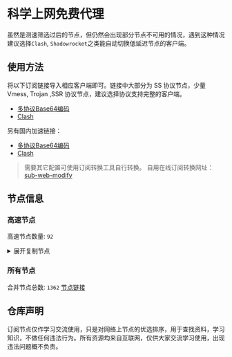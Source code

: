# 科学上网免费代理

虽然是测速筛选过后的节点，但仍然会出现部分节点不可用的情况，遇到这种情况建议选择`Clash`, `Shadowrocket`之类能自动切换低延迟节点的客户端。

## 使用方法
将以下订阅链接导入相应客户端即可。链接中大部分为 SS 协议节点，少量 Vmess, Trojan ,SSR 协议节点，建议选择协议支持完整的客户端。

- [多协议Base64编码](https://raw.githubusercontent.com/csh77889900/TFP/master/Eternity)
- [Clash](https://raw.githubusercontent.com/csh77889900/TFP/master/Eternity.yaml)

另有国内加速链接：

- [多协议Base64编码](https://fastly.jsdelivr.net/gh/csh77889900/TFP@master/Eternity)
- [Clash](https://fastly.jsdelivr.net/gh/csh77889900/TFP@master/Eternity.yaml)


>需要其它配置可使用订阅转换工具自行转换。
>自用在线订阅转换网址：[sub-web-modify](https://sub.v1.mk/)

## 节点信息
### 高速节点
高速节点数量: `92`
<details>
  <summary>展开复制节点</summary>

    vmess://eyJ2IjoiMiIsInBzIjoi8J+Hr/Cfh7Ug5pel5pysXzA4MTkwMjEiLCJhZGQiOiJqcGNkbi5iaDgxODkuZXUub3JnIiwicG9ydCI6IjIwODIiLCJ0eXBlIjoibm9uZSIsImlkIjoiYmQyMDBiOGMtYmI1MS00ZmFmLTg3NzItNDBhMTFlMGYzNThkIiwiYWlkIjoiMCIsIm5ldCI6IndzIiwicGF0aCI6Ii9ob3N0b2RvIiwiaG9zdCI6Imhvc3RvZG8uZ2FsZW5ldC5vbmxpbmUiLCJ0bHMiOiIifQ==
    vmess://eyJ2IjoiMiIsInBzIjoi8J+HuPCfh6wg5paw5Yqg5Z2hXzA4MTkyNTAiLCJhZGQiOiIyMDYuMTg5LjkyLjQiLCJwb3J0IjoiODAiLCJ0eXBlIjoibm9uZSIsImlkIjoiYTdlZTg1ZjQtMjUyOC00MTJlLTk5NGYtY2U2NWY1NDc1NGU0IiwiYWlkIjoiMCIsIm5ldCI6IndzIiwicGF0aCI6ImE3ZWU4NWY0IiwiaG9zdCI6ImRkMi4xODA4LmNmIiwidGxzIjoiIn0=
    vmess://eyJ2IjoiMiIsInBzIjoi8J+HrfCfh7Ag6aaZ5rivXzA4MTkxMzkiLCJhZGQiOiIxMDMuMTYwLjIwNC4xNTQiLCJwb3J0IjoiODA4MCIsInR5cGUiOiJub25lIiwiaWQiOiI3NGE4OTBhYi01YzRiLTRmMzUtYWVhNC01ZmMyNDU5YmViZDIiLCJhaWQiOiIwIiwibmV0Ijoid3MiLCJwYXRoIjoiL2JsdWUwMyIsImhvc3QiOiJlY2MudnRjc3MudG9wIiwidGxzIjoiIn0=
    vmess://eyJ2IjoiMiIsInBzIjoi8J+HrfCfh7Ag6aaZ5rivXzA4MTkxMTkiLCJhZGQiOiIxMDMuMTYwLjIwNC4xODkiLCJwb3J0IjoiODA4MCIsInR5cGUiOiJub25lIiwiaWQiOiI3NGE4OTBhYi01YzRiLTRmMzUtYWVhNC01ZmMyNDU5YmViZDIiLCJhaWQiOiIwIiwibmV0Ijoid3MiLCJwYXRoIjoiL2JsdWUwMyIsImhvc3QiOiJlY2MudnRjc3MudG9wIiwidGxzIjoiIn0=
    vmess://eyJ2IjoiMiIsInBzIjoi8J+HrfCfh7Ag6aaZ5rivXzA4MTkyMDAiLCJhZGQiOiIxMDMuMTYwLjIwNC43OCIsInBvcnQiOiI4MCIsInR5cGUiOiJub25lIiwiaWQiOiJkZDQxYjVjYi1iNzJlLTRhOGMtYzc1YS0zZWNjOTI4ZDZlYjMiLCJhaWQiOiIwIiwibmV0Ijoid3MiLCJwYXRoIjoiL2JsdWUwNiIsImhvc3QiOiJlY2MudnRjc3MudG9wIiwidGxzIjoiIn0=
    vmess://eyJ2IjoiMiIsInBzIjoi8J+HrfCfh7Ag6aaZ5rivXzA4MTkxNzQiLCJhZGQiOiIxMDMuMTYwLjIwNC4xNTAiLCJwb3J0IjoiODAiLCJ0eXBlIjoibm9uZSIsImlkIjoiZGQ0MWI1Y2ItYjcyZS00YThjLWM3NWEtM2VjYzkyOGQ2ZWIzIiwiYWlkIjoiMCIsIm5ldCI6IndzIiwicGF0aCI6Ii9ibHVlMDYiLCJob3N0IjoiZWNjLnZ0Y3NzLnRvcCIsInRscyI6IiJ9
    vmess://eyJ2IjoiMiIsInBzIjoi8J+HrfCfh7Ag6aaZ5rivXzA4MTkyMDUiLCJhZGQiOiIxMDMuMTYwLjIwNC4yOCIsInBvcnQiOiI4MCIsInR5cGUiOiJub25lIiwiaWQiOiJkZDQxYjVjYi1iNzJlLTRhOGMtYzc1YS0zZWNjOTI4ZDZlYjMiLCJhaWQiOiIwIiwibmV0Ijoid3MiLCJwYXRoIjoiL2JsdWUwNiIsImhvc3QiOiJlY2MudnRjc3MudG9wIiwidGxzIjoiIn0=
    vmess://eyJ2IjoiMiIsInBzIjoi8J+HrfCfh7Ag6aaZ5rivXzA4MTkxNjQiLCJhZGQiOiIxMDMuMTYwLjIwNC4xMTUiLCJwb3J0IjoiODAiLCJ0eXBlIjoibm9uZSIsImlkIjoiZGQ0MWI1Y2ItYjcyZS00YThjLWM3NWEtM2VjYzkyOGQ2ZWIzIiwiYWlkIjoiMCIsIm5ldCI6IndzIiwicGF0aCI6Ii9ibHVlMDYiLCJob3N0IjoiZWNjLnZ0Y3NzLnRvcCIsInRscyI6IiJ9
    vmess://eyJ2IjoiMiIsInBzIjoi8J+HrfCfh7Ag6aaZ5rivXzA4MTkxMjYiLCJhZGQiOiIxMDMuMTYwLjIwNC4xNTEiLCJwb3J0IjoiODAiLCJ0eXBlIjoibm9uZSIsImlkIjoiZGQ0MWI1Y2ItYjcyZS00YThjLWM3NWEtM2VjYzkyOGQ2ZWIzIiwiYWlkIjoiMCIsIm5ldCI6IndzIiwicGF0aCI6Ii9ibHVlMDYiLCJob3N0IjoiZWNjLnZ0Y3NzLnRvcCIsInRscyI6IiJ9
    vmess://eyJ2IjoiMiIsInBzIjoi8J+HrfCfh7Ag6aaZ5rivXzA4MTkxNzciLCJhZGQiOiIxMDMuMTYwLjIwNC4yMDciLCJwb3J0IjoiODA4MCIsInR5cGUiOiJub25lIiwiaWQiOiI3NGE4OTBhYi01YzRiLTRmMzUtYWVhNC01ZmMyNDU5YmViZDIiLCJhaWQiOiIwIiwibmV0Ijoid3MiLCJwYXRoIjoiL2JsdWUwMyIsImhvc3QiOiJlY2MudnRjc3MudG9wIiwidGxzIjoiIn0=
    vmess://eyJ2IjoiMiIsInBzIjoi8J+HrfCfh7Ag6aaZ5rivXzA4MTkxOTMiLCJhZGQiOiIxMDMuMTYwLjIwNC45OCIsInBvcnQiOiI4MCIsInR5cGUiOiJub25lIiwiaWQiOiJkZDQxYjVjYi1iNzJlLTRhOGMtYzc1YS0zZWNjOTI4ZDZlYjMiLCJhaWQiOiIwIiwibmV0Ijoid3MiLCJwYXRoIjoiL2JsdWUwNiIsImhvc3QiOiJlY2MudnRjc3MudG9wIiwidGxzIjoiIn0=
    vmess://eyJ2IjoiMiIsInBzIjoi8J+HrfCfh7Ag6aaZ5rivXzA4MTkxMzUiLCJhZGQiOiIxMDMuMTYwLjIwNC4xMjMiLCJwb3J0IjoiODAiLCJ0eXBlIjoibm9uZSIsImlkIjoiZGQ0MWI1Y2ItYjcyZS00YThjLWM3NWEtM2VjYzkyOGQ2ZWIzIiwiYWlkIjoiMCIsIm5ldCI6IndzIiwicGF0aCI6Ii9ibHVlMDYiLCJob3N0IjoiZWNjLnZ0Y3NzLnRvcCIsInRscyI6IiJ9
    vmess://eyJ2IjoiMiIsInBzIjoi8J+HrfCfh7Ag6aaZ5rivXzA4MTkxMjkiLCJhZGQiOiIxMDMuMTYwLjIwNC4yMjMiLCJwb3J0IjoiODA4MCIsInR5cGUiOiJub25lIiwiaWQiOiI3NGE4OTBhYi01YzRiLTRmMzUtYWVhNC01ZmMyNDU5YmViZDIiLCJhaWQiOiIwIiwibmV0Ijoid3MiLCJwYXRoIjoiL2JsdWUwMyIsImhvc3QiOiJlY2MudnRjc3MudG9wIiwidGxzIjoiIn0=
    ss://Y2hhY2hhMjAtaWV0Zi1wb2x5MTMwNTpHIXlCd1BXSDNWYW8@45.66.134.176:811#%F0%9F%87%AF%F0%9F%87%B5%20%E6%97%A5%E6%9C%AC-ss-45.66.134.176811-%E8%A2%AB%E5%A2%99-%E4%B8%AD%E8%BD%AC185.168.20.250-%E8%A7%A3%E9%94%81%E6%97%A5%E6%9C%AC%E5%9C%B0%E5%8C%BANF%E9%9D%9E%E8%87%AA%E5%88%B6%E5%89%A7
    vmess://eyJ2IjoiMiIsInBzIjoi8J+HuPCfh6wgX1VTX+e+juWbvS0+8J+HuPCfh6xfU0df5paw5Yqg5Z2hIiwiYWRkIjoiMTA0LjE4LjEuMTk2IiwicG9ydCI6IjgwIiwidHlwZSI6Im5vbmUiLCJpZCI6IjBkZmE4OWE3LWZlMDgtNDU0ZS04MTdiLTM3NDA5N2JlMzU4ZiIsImFpZCI6IjAiLCJuZXQiOiJ3cyIsInBhdGgiOiIvdm1lc3MiLCJob3N0Ijoic2cyLW1sYi5zZWN1cmV2MnJheS5jb20iLCJ0bHMiOiIifQ==
    trojan://7b06d22a8a7c764f@45.11.104.94:3306?allowInsecure=0&sni=n2.gladns.com#%F0%9F%87%AD%F0%9F%87%B0%20_HK_%E9%A6%99%E6%B8%AF
    vmess://eyJ2IjoiMiIsInBzIjoi8J+HrfCfh7AgX0hLX+mmmea4ryAyIiwiYWRkIjoiMTAzLjE2MC4yMDQuMjM3IiwicG9ydCI6IjIwODIiLCJ0eXBlIjoibm9uZSIsImlkIjoiMGFmYjhiMmMtMTQ5YS00OWE4LWU5MGYtZDc3ODg0YWM5MjJmIiwiYWlkIjoiMCIsIm5ldCI6IndzIiwicGF0aCI6Ii9ibHVlOTkiLCJob3N0IjoiZWNjLnZ0Y3NzLnRvcCIsInRscyI6IiJ9
    vmess://eyJ2IjoiMiIsInBzIjoi8J+HrfCfh7AgX0hLX+mmmea4ryAzIiwiYWRkIjoiMTAzLjE2MC4yMDQuODYiLCJwb3J0IjoiMjA4MiIsInR5cGUiOiJub25lIiwiaWQiOiIwYWZiOGIyYy0xNDlhLTQ5YTgtZTkwZi1kNzc4ODRhYzkyMmYiLCJhaWQiOiIwIiwibmV0Ijoid3MiLCJwYXRoIjoiL2JsdWU5OSIsImhvc3QiOiJlY2MudnRjc3MudG9wIiwidGxzIjoiIn0=
    trojan://8e7a723b-3eb8-3c32-83cf-2148d5765de1@19243tj.matrixxx888.com:19243?allowInsecure=0&sni=eplcgame.com#%F0%9F%87%AF%F0%9F%87%B5%20_CN_%E4%B8%AD%E5%9B%BD-%3E%F0%9F%87%AF%F0%9F%87%B5_JP_%E6%97%A5%E6%9C%AC%202
    vmess://eyJ2IjoiMiIsInBzIjoi8J+HrfCfh7AgX0hLX+mmmea4ryA0IiwiYWRkIjoiMTAzLjE2MC4yMDQuNzEiLCJwb3J0IjoiMjA4MiIsInR5cGUiOiJub25lIiwiaWQiOiIwYWZiOGIyYy0xNDlhLTQ5YTgtZTkwZi1kNzc4ODRhYzkyMmYiLCJhaWQiOiIwIiwibmV0Ijoid3MiLCJwYXRoIjoiL2JsdWU5OSIsImhvc3QiOiJlY2MudnRjc3MudG9wIiwidGxzIjoiIn0=
    ss://YWVzLTEyOC1nY206MmNmYzRjNTgtODhjYi00ZTAwLTk5NzctZWYwYTM3NTU5YTIy@sz.cny.page:11536#%F0%9F%87%A8%F0%9F%87%B3%20Relay%20%F0%9F%87%B9%F0%9F%87%BC%20Taiwan%28ChatGPT%29%2003%20TG%40SSRSUB
    ss://Y2hhY2hhMjAtaWV0Zi1wb2x5MTMwNTpkNWRkMzcxYy0xMWRiLTRjZmItYjQ1OC0wNzJmMGZiZDBlMTg@assets.flareai.site:15343#%F0%9F%87%A8%F0%9F%87%B3%20Relay%20%F0%9F%87%B9%F0%9F%87%BC%20Taiwan%28ChatGPT%29%2004%20TG%40SSRSUB
    ss://Y2hhY2hhMjAtaWV0Zi1wb2x5MTMwNTo3MjgyMjliOS0xNjRlLTQ1Y2ItYmZiMy04OTZiM2EwNTZhMTg@node01.gde52px1vwf5q6301fxn.catapi.management:10010#%F0%9F%87%A8%F0%9F%87%B3%20Relay%20%F0%9F%87%B9%F0%9F%87%BC%20Taiwan%28ChatGPT%29%2011%20TG%40SSRSUB
    ss://YWVzLTEyOC1nY206YzE3YTEwMGMtYzgxNi00N2E5LTljYzYtYWIwNmFhY2MxMWI3@tw2.linghun3.xyz:40005#%F0%9F%87%A8%F0%9F%87%B3%20Relay%20%F0%9F%87%B9%F0%9F%87%BC%20Taiwan%28ChatGPT%29%2016%20TG%40SSRSUB
    ss://YWVzLTEyOC1nY206YzE3YTEwMGMtYzgxNi00N2E5LTljYzYtYWIwNmFhY2MxMWI3@tw1.linghun3.xyz:40004#%F0%9F%87%A8%F0%9F%87%B3%20Relay%20%F0%9F%87%B9%F0%9F%87%BC%20Taiwan%28ChatGPT%29%2017%20TG%40SSRSUB
    ss://YWVzLTEyOC1nY206ZWQ1MzI1MWQtODNlYi00M2ZhLTk0MzktYjFiYzQ1YmY3Y2Ez@cdn.alibaba-kunlun.com:14107#%F0%9F%87%A8%F0%9F%87%B3%20Relay%20%F0%9F%87%B9%F0%9F%87%BC%20Taiwan%28ChatGPT%29%2033%20TG%40SSRSUB
    ss://Y2hhY2hhMjAtaWV0Zi1wb2x5MTMwNTpiNmJmOGYxMi03MmQ4LTQ3MGUtOWJlYS05NTQ1N2ZkMjQ5NDk@api-wx-4.rancho.gay:50110#%F0%9F%87%A8%F0%9F%87%B3%20Relay%20%F0%9F%87%B9%F0%9F%87%BC%20Taiwan%28ChatGPT%29%2035%20TG%40SSRSUB
    ss://Y2hhY2hhMjAtaWV0Zi1wb2x5MTMwNTpkNWRkMzcxYy0xMWRiLTRjZmItYjQ1OC0wNzJmMGZiZDBlMTg@catlog.flareai.science:15543#%F0%9F%87%AD%F0%9F%87%B0%20Relay%20%F0%9F%87%AD%F0%9F%87%B0%20Hong%20Kong%2003%20TG%40SSRSUB
    ss://YWVzLTEyOC1nY206ZGU0Njc3NjgtODU0MC00M2RlLTg4YTQtNzI5OWEyYmJlYWVj@03.xn--8fr22cd4k1m9c.cn:44521#%F0%9F%87%AD%F0%9F%87%B0%20Relay%20%F0%9F%87%AD%F0%9F%87%B0%20Hong%20Kong%2048%20TG%40SSRSUB
    ss://YWVzLTI1Ni1nY206YmIwZjE1NjgtNGNiMy00OTBkLTgyYzQtZjY1NDQ1NWNkMDdj@gzdx.jcnode.top:40002#%F0%9F%87%AD%F0%9F%87%B0%20Relay%20%F0%9F%87%AD%F0%9F%87%B0%20Hong%20Kong%2053%20TG%40SSRSUB
    ss://Y2hhY2hhMjAtaWV0Zi1wb2x5MTMwNTpmZDZiMDMxZS03YjM1LTQ3MTYtOGU1My0wNjBjNzU1YjUyNTk@zjcu.lele233.top:26111#%F0%9F%87%AD%F0%9F%87%B0%20Relay%20%F0%9F%87%AD%F0%9F%87%B0%20Hong%20Kong%28ChatGPT%29%2006%20TG%40SSRSUB
    ss://YWVzLTI1Ni1nY206YzE3YTEwMGMtYzgxNi00N2E5LTljYzYtYWIwNmFhY2MxMWI3@hk3.linghun3.xyz:40002#%F0%9F%87%AD%F0%9F%87%B0%20Relay%20%F0%9F%87%AD%F0%9F%87%B0%20Hong%20Kong%28ChatGPT%29%2026%20TG%40SSRSUB
    ss://Y2hhY2hhMjAtaWV0Zi1wb2x5MTMwNTowOGMwMDQxZS0xMDVlLTQzYjctOTYyNy1iMjhlOGY2MmZkMDA@gdcm.v-too.cloud:37532#%F0%9F%87%AF%F0%9F%87%B5%20Relay%20%F0%9F%87%AF%F0%9F%87%B5%20Japan%2001%20TG%40SSRSUB
    ss://Y2hhY2hhMjAtaWV0Zi1wb2x5MTMwNTpmNGVmNzU3YS0zZDBjLTQxMjYtYjQwOS03Njc1ZjdkYThhNmM@zf.678889.xyz:44012#%F0%9F%87%AF%F0%9F%87%B5%20Relay%20%F0%9F%87%AF%F0%9F%87%B5%20Japan%2010%20TG%40SSRSUB
    ss://Y2hhY2hhMjAtaWV0Zi1wb2x5MTMwNTpmNGVmNzU3YS0zZDBjLTQxMjYtYjQwOS03Njc1ZjdkYThhNmM@zf.678889.xyz:44010#%F0%9F%87%AF%F0%9F%87%B5%20Relay%20%F0%9F%87%AF%F0%9F%87%B5%20Japan%2030%20TG%40SSRSUB
    ss://YWVzLTEyOC1nY206NjY1MmE1MTctMzZkYS00ZGI0LTk2MDctMzI2YzJkYjlhYTcw@piniasg01.abbblog.xyz:37908#%F0%9F%87%B8%F0%9F%87%AC%20Relay%20%F0%9F%87%B8%F0%9F%87%AC%20Singapore%2001%20TG%40SSRSUB
    ss://YWVzLTEyOC1nY206YzE3YTEwMGMtYzgxNi00N2E5LTljYzYtYWIwNmFhY2MxMWI3@sg2.linghun3.xyz:40009#%F0%9F%87%B8%F0%9F%87%AC%20Relay%20%F0%9F%87%B8%F0%9F%87%AC%20Singapore%28ChatGPT%29%2019%20TG%40SSRSUB
    trojan://c39d5e05-3d06-317e-b5ca-e2f71b661570@azhj.xifasd.top:20767?allowInsecure=0&sni=ssl.ssl12.xyz#%F0%9F%87%A8%F0%9F%87%B3%20Relay%20%F0%9F%87%B9%F0%9F%87%BC%20Taiwan%28ChatGPT%29%2002%20TG%40SSRSUB
    trojan://bd1f1b56-631b-308e-9f48-ec4a1d97aeaf@gg.xn--gmqa02ag57d.com:36821?allowInsecure=0&sni=z262.hongkongnode.top#%F0%9F%87%A8%F0%9F%87%B3%20Relay%20%F0%9F%87%B9%F0%9F%87%BC%20Taiwan%28ChatGPT%29%2023%20TG%40SSRSUB
    trojan://2dbe179f-47b2-46e9-bf58-bd7f68c491a3@a006.zhuan99.men:10006?allowInsecure=0&sni=zhu.99ton.men#%F0%9F%87%A8%F0%9F%87%B3%20Relay%20%F0%9F%87%B9%F0%9F%87%BC%20Taiwan%28ChatGPT%29%2024%20TG%40SSRSUB
    trojan://6d9d7c53-3dcd-43bf-b60c-cac077817077@805tw.ljydw.top:443?allowInsecure=0&sni=805tw.ljydw.top#%F0%9F%87%A8%F0%9F%87%B3%20Taiwan%28ChatGPT%29%2009%20TG%40SSRSUB
    trojan://6d9d7c53-3dcd-43bf-b60c-cac077817077@0309tw.ljydw.top:443?allowInsecure=0&sni=0309tw.ljydw.top#%F0%9F%87%A8%F0%9F%87%B3%20Taiwan%28ChatGPT%29%2010%20TG%40SSRSUB
    trojan://6d9d7c53-3dcd-43bf-b60c-cac077817077@419tw.ljydw.top:443?allowInsecure=0&sni=419tw.ljydw.top#%F0%9F%87%A8%F0%9F%87%B3%20Taiwan%28ChatGPT%29%2022%20TG%40SSRSUB
    trojan://6d9d7c53-3dcd-43bf-b60c-cac077817077@625tw.ljydw.top:80?allowInsecure=0&sni=625tw.ljydw.top#%F0%9F%87%A8%F0%9F%87%B3%20Taiwan%28ChatGPT%29%2029%20TG%40SSRSUB
    vmess://eyJ2IjoiMiIsInBzIjoi8J+HuvCfh7gg576O5Zu9XzA4MTkyMTkiLCJhZGQiOiJtY2kuYmFtYXJhbWJhc2gubW9uc3RlciIsInBvcnQiOiI0NDMiLCJ0eXBlIjoibm9uZSIsImlkIjoiOGY3NGVjOGEtOTcxYy0xMWVkLWE4ZmMtMDI0MmFjMTIwMDAyIiwiYWlkIjoiMCIsIm5ldCI6IndzIiwicGF0aCI6Ii9iODc2N2E2YS0xYzMwLTExZWUtYmE3Ni05ZWUwOTdhOTBiOGIiLCJob3N0IjoiYjg3NjdhNmEtMWMzMC0xMWVlLWJhNzYtOWVlMDk3YTkwYjhiLmJhbWFyYW1iYXNoLm1vbnN0ZXIiLCJ0bHMiOiJ0bHMifQ==
    vmess://eyJ2IjoiMiIsInBzIjoi8J+HuvCfh7ggZ2l0aHViLmNvbS9mcmVlZnEgLSDnvo7lm73liqDlt54gMjQiLCJhZGQiOiIyMTYuMjQuNTcuMSIsInBvcnQiOiI0NDMiLCJ0eXBlIjoibm9uZSIsImlkIjoiYTdlZTg1ZjQtMjUyOC00MTJlLTk5NGYtY2U2NWY1NDc1NGU0IiwiYWlkIjoiMCIsIm5ldCI6IndzIiwicGF0aCI6ImE3ZWU4NWY0IiwiaG9zdCI6ImRkMi4xODA4LmNmIiwidGxzIjoidGxzIn0=
    vmess://eyJ2IjoiMiIsInBzIjoi8J+HuvCfh7ggZ2l0aHViLmNvbS9mcmVlZnEgLSDnvo7lm71DbG91ZEZsYXJl5YWs5Y+4Q0RO6IqC54K5KHNob3BpZnkpIDYiLCJhZGQiOiIyMy4yMjcuMzkuMTExIiwicG9ydCI6IjQ0MyIsInR5cGUiOiJub25lIiwiaWQiOiIyNWE5ZjNiOS0xZTZkLTQwYmQtOTY4Yi1lMDgxOGMxYjE5NmYiLCJhaWQiOiIwIiwibmV0Ijoid3MiLCJwYXRoIjoiL2Rvbmd0YWl3YW5nLmNvbSIsImhvc3QiOiIyLmZyZWVrMS54eXoiLCJ0bHMiOiJ0bHMifQ==
    vmess://eyJ2IjoiMiIsInBzIjoi8J+HuvCfh7ggX1VTX+e+juWbvSAyMSIsImFkZCI6Im5zMS52Mi12aXAuZnVuIiwicG9ydCI6Ijg4ODAiLCJ0eXBlIjoibm9uZSIsImlkIjoiMzVmMDcwNTEtOGU3Ny00YjQ0LWJlNTYtODk3OWNjMjVjMjQ5IiwiYWlkIjoiMCIsIm5ldCI6IndzIiwicGF0aCI6Ii9hcGkvdjMvZG93bmxvYWQuZ2V0RmlsZSIsImhvc3QiOiJzc3JzdWIudjAxLnNzcnN1Yi5jb20iLCJ0bHMiOiIifQ==
    vmess://eyJ2IjoiMiIsInBzIjoi8J+HuvCfh7gg576O5Zu9XzA4MTkwMDUiLCJhZGQiOiJuczEudjItdmlwLmZ1biIsInBvcnQiOiI4ODgwIiwidHlwZSI6Im5vbmUiLCJpZCI6IjM1ZjA3MDUxLThlNzctNGI0NC1iZTU2LTg5NzljYzI1YzI0OSIsImFpZCI6IjAiLCJuZXQiOiJ3cyIsInBhdGgiOiIvYXBpL3YzL2Rvd25sb2FkLmdldEZpbGUiLCJob3N0Ijoic3Nyc3ViLnYwMS5zc3JzdWIuY29tIiwidGxzIjoiIn0=
    vmess://eyJ2IjoiMiIsInBzIjoi8J+HuvCfh7gg576O5Zu9XzA4MTkxMDgiLCJhZGQiOiJ1czU5LmVuY3J5cHRlZC5teS5pZCIsInBvcnQiOiI4MCIsInR5cGUiOiJub25lIiwiaWQiOiIzMDFkODE1Zi1hMDJhLTRjMmMtYTQyNC1iMTZjZjBhMjQxYWUiLCJhaWQiOiIwIiwibmV0Ijoid3MiLCJwYXRoIjoiLzRhNXlYc0dPREJNMWN2bDlUenlGMFNIUjN2IiwiaG9zdCI6InVzNTkuZW5jcnlwdGVkLm15LmlkIiwidGxzIjoiIn0=
    vmess://eyJ2IjoiMiIsInBzIjoi8J+HuvCfh7gg576O5Zu9XzA4MTkwMjQiLCJhZGQiOiJzaHMuc2hhYmlqaWNoYW5nLmNvbSIsInBvcnQiOiI4MCIsInR5cGUiOiJub25lIiwiaWQiOiJkZjdhYmY0OC0xOTZkLTRkYmQtYjk4MS00ZDBjNGY0YmI0NDYiLCJhaWQiOiIwIiwibmV0Ijoid3MiLCJwYXRoIjoiLyIsImhvc3QiOiJzaHMuc2hhYmlqaWNoYW5nLmNvbSIsInRscyI6IiJ9
    vmess://eyJ2IjoiMiIsInBzIjoi8J+HuvCfh7gg576O5Zu9XzA4MTkwOTYiLCJhZGQiOiJ1czUyLmVuY3J5cHRlZC5teS5pZCIsInBvcnQiOiI4MCIsInR5cGUiOiJub25lIiwiaWQiOiJjNzc4ZmM4ZC1jZTJmLTRjZDMtYTk0OS0xYjk5MDkxYzQxZGEiLCJhaWQiOiIwIiwibmV0Ijoid3MiLCJwYXRoIjoiL09GZ2xiY1dROFAzZEpVQTd5ZiIsImhvc3QiOiJ1czUyLmVuY3J5cHRlZC5teS5pZCIsInRscyI6IiJ9
    vmess://eyJ2IjoiMiIsInBzIjoi8J+HuvCfh7gg576O5Zu9XzA4MTkxMDIiLCJhZGQiOiI0Ny44OC44Ny4zOSIsInBvcnQiOiI4MCIsInR5cGUiOiJub25lIiwiaWQiOiIxODM1MTg2Mi1kOTUzLTRhYjktYWZhZS00OTk4ZGNkNTZmOGIiLCJhaWQiOiIwIiwibmV0Ijoid3MiLCJwYXRoIjoiL3dSRFl5WEFnSDZvQVN6TUtzNjVWVVl3IiwiaG9zdCI6IiIsInRscyI6IiJ9
    vmess://eyJ2IjoiMiIsInBzIjoi8J+HuvCfh7gg576O5Zu9XzA4MTkwNjciLCJhZGQiOiJ1czUwLmVuY3J5cHRlZC5teS5pZCIsInBvcnQiOiI4MCIsInR5cGUiOiJub25lIiwiaWQiOiIyY2FhNWEwZS01MTliLTQ1MDMtODBkNC01MzYzMTkzZTUwMTgiLCJhaWQiOiIwIiwibmV0Ijoid3MiLCJwYXRoIjoiL09nbDlkakdibzJOVEF0M092ajFOdndqSiIsImhvc3QiOiJ1czUwLmVuY3J5cHRlZC5teS5pZCIsInRscyI6IiJ9
    vmess://eyJ2IjoiMiIsInBzIjoi8J+HuvCfh7ggZ2l0aHViLmNvbS9mcmVlZnEgLSDnvo7lm71DbG91ZEZsYXJl6IqC54K5IDE3IiwiYWRkIjoiZmQuc2hhYmlqaWNoYW5nLmNvbSIsInBvcnQiOiI4MCIsInR5cGUiOiJub25lIiwiaWQiOiIwZjg5MjFlYy1mNjkxLTRlMDUtYWFhMi01ZDA5NjEzM2I2MDYiLCJhaWQiOiIwIiwibmV0Ijoid3MiLCJwYXRoIjoiLyIsImhvc3QiOiJ6amcuc2hhYmlqaWNoYW5nLmNvbSIsInRscyI6IiJ9
    vmess://eyJ2IjoiMiIsInBzIjoi8J+HuvCfh7ggOSwxMHznvo7lm71DbG91ZEZsYXJl6IqC54K5IDI2IiwiYWRkIjoiZmQuc2hhYmlqaWNoYW5nLmNvbSIsInBvcnQiOiI4MCIsInR5cGUiOiJub25lIiwiaWQiOiIwZjg5MjFlYy1mNjkxLTRlMDUtYWFhMi01ZDA5NjEzM2I2MDYiLCJhaWQiOiIwIiwibmV0Ijoid3MiLCJwYXRoIjoiLyIsImhvc3QiOiJ6amcuc2hhYmlqaWNoYW5nLmNvbSIsInRscyI6IiJ9
    vmess://eyJ2IjoiMiIsInBzIjoi8J+HuvCfh7gg576O5Zu9XzA4MTkwMjgiLCJhZGQiOiJmZC5zaGFiaWppY2hhbmcuY29tIiwicG9ydCI6IjgwIiwidHlwZSI6Im5vbmUiLCJpZCI6IjBmODkyMWVjLWY2OTEtNGUwNS1hYWEyLTVkMDk2MTMzYjYwNiIsImFpZCI6IjAiLCJuZXQiOiJ3cyIsInBhdGgiOiIvIiwiaG9zdCI6InpqZy5zaGFiaWppY2hhbmcuY29tIiwidGxzIjoiIn0=
    vmess://eyJ2IjoiMiIsInBzIjoi8J+HuvCfh7gg576O5Zu9XzA4MTk0NDQiLCJhZGQiOiJ1czU2LmVuY3J5cHRlZC5teS5pZCIsInBvcnQiOiI4MCIsInR5cGUiOiJub25lIiwiaWQiOiI1MmZlODZjYy1kYjdmLTQzZDAtODNmOC03ZTRjOTFhNjFmMzUiLCJhaWQiOiIwIiwibmV0Ijoid3MiLCJwYXRoIjoiL3FSVjh6TU1halF5ZXg0S1dVQmtpYTF2dkgiLCJob3N0IjoidXM1Ni5lbmNyeXB0ZWQubXkuaWQiLCJ0bHMiOiIifQ==
    vmess://eyJ2IjoiMiIsInBzIjoi8J+HuvCfh7gg576O5Zu9XzA4MTkwNzAiLCJhZGQiOiI0Ny4yNTQuMTYuMTE0IiwicG9ydCI6IjgwIiwidHlwZSI6Im5vbmUiLCJpZCI6ImYzNDY0NjQyLWYxMTMtNDU3NS1hYTMzLWY2OGFlZjU2YjVjMCIsImFpZCI6IjAiLCJuZXQiOiJ3cyIsInBhdGgiOiIvbWVQR1hXNlNGWlp3MlF5QXFhWUsiLCJob3N0IjoiIiwidGxzIjoiIn0=
    vmess://eyJ2IjoiMiIsInBzIjoi8J+HuvCfh7gg576O5Zu9XzA4MTk0MzUiLCJhZGQiOiI0Ny44OC44OS4yNTEiLCJwb3J0IjoiODAiLCJ0eXBlIjoibm9uZSIsImlkIjoiZGQ5MmUyYjMtMDNmMy00ODk5LWEzNGUtNzk3ZmY2YTBjZWE4IiwiYWlkIjoiMCIsIm5ldCI6IndzIiwicGF0aCI6Ii9NcUlOTjdDRjZVZUZTQVNQNExOVEZObiIsImhvc3QiOiIiLCJ0bHMiOiIifQ==
    vmess://eyJ2IjoiMiIsInBzIjoi8J+HuvCfh7gg576O5Zu9XzA4MTkwNjgiLCJhZGQiOiJ1czQ2LmVuY3J5cHRlZC5teS5pZCIsInBvcnQiOiI4MCIsInR5cGUiOiJub25lIiwiaWQiOiJlOWRjNTQ2Ni0zNzY4LTRkNDUtOGZkMC1mMTE4MTEzOWJiNGUiLCJhaWQiOiIwIiwibmV0Ijoid3MiLCJwYXRoIjoiLzRESklQNThKRjZKVHE0SElHMHlyIiwiaG9zdCI6InVzNDYuZW5jcnlwdGVkLm15LmlkIiwidGxzIjoiIn0=
    vmess://eyJ2IjoiMiIsInBzIjoi8J+HuvCfh7gg576O5Zu9XzA4MTk0NDAiLCJhZGQiOiJ1czQ3LmVuY3J5cHRlZC5teS5pZCIsInBvcnQiOiI4MCIsInR5cGUiOiJub25lIiwiaWQiOiI0YmY5YjdlMC04NWQxLTRhNTktOWEyOS1lNjYxOWRjZDdjNTAiLCJhaWQiOiIwIiwibmV0Ijoid3MiLCJwYXRoIjoiL3BTQVh4RDhJYjdGWmxvcVVNRyIsImhvc3QiOiJ1czQ3LmVuY3J5cHRlZC5teS5pZCIsInRscyI6IiJ9
    trojan://2dbe179f-47b2-46e9-bf58-bd7f68c491a3@a004.zhuan99.men:10004?allowInsecure=0&sni=zhu.99ton.men#%F0%9F%87%BA%F0%9F%87%B8%20Relay%20%F0%9F%87%BA%F0%9F%87%B8%20United%20States%28ChatGPT%29%2031%20TG%40SSRSUB
    ss://YWVzLTI1Ni1nY206a0RXdlhZWm9UQmNHa0M0@167.88.62.68:8881#%F0%9F%87%BA%F0%9F%87%B8%20%E7%BE%8E%E5%9B%BD-ss-167.88.62.688881-%E8%A2%AB%E5%A2%99-%E7%9B%B4%E8%BF%9E-%E8%A7%A3%E9%94%81%E7%BE%8E%E5%9B%BD%E5%9C%B0%E5%8C%BANF%E9%9D%9E%E8%87%AA%E5%88%B6%E5%89%A7
    ss://YWVzLTI1Ni1nY206ZmFCQW9ENTRrODdVSkc3@167.88.63.99:2375#%F0%9F%87%BA%F0%9F%87%B8%20%E7%BE%8E%E5%9B%BD-ss-167.88.63.992375-%E8%A2%AB%E5%A2%99-%E7%9B%B4%E8%BF%9E-%E8%A7%A3%E9%94%81%E7%BE%8E%E5%9B%BD%E5%9C%B0%E5%8C%BANF%E9%9D%9E%E8%87%AA%E5%88%B6%E5%89%A7
    ss://YWVzLTI1Ni1jZmI6Yndoc2tyc2tyMDU@107.182.177.136:256#%F0%9F%87%BA%F0%9F%87%B8%20%E7%BE%8E%E5%9B%BD-ss-107.182.177.136256-%E8%A2%AB%E5%A2%99-%E7%9B%B4%E8%BF%9E-%E8%A7%A3%E9%94%81%E7%BE%8E%E5%9B%BD%E5%9C%B0%E5%8C%BANF%E9%9D%9E%E8%87%AA%E5%88%B6%E5%89%A7
    ss://YWVzLTI1Ni1jZmI6YW1hem9uc2tyMDU@35.91.237.33:443#%F0%9F%87%BA%F0%9F%87%B8%20%E7%BE%8E%E5%9B%BD-ss-35.91.237.33443-%E8%A2%AB%E5%A2%99-%E7%9B%B4%E8%BF%9E-%E8%A7%A3%E9%94%81%E7%BE%8E%E5%9B%BD%E5%9C%B0%E5%8C%BANF%E9%9D%9E%E8%87%AA%E5%88%B6%E5%89%A7
    vmess://eyJ2IjoiMiIsInBzIjoi8J+HqfCfh6og5b635Zu9XzA4MTkwMDQiLCJhZGQiOiJjZG4uYW55Y2FzdC5ldS5vcmciLCJwb3J0IjoiODAiLCJ0eXBlIjoibm9uZSIsImlkIjoiYTdlZTg1ZjQtMjUyOC00MTJlLTk5NGYtY2U2NWY1NDc1NGU0IiwiYWlkIjoiMCIsIm5ldCI6IndzIiwicGF0aCI6ImE3ZWU4NWY0IiwiaG9zdCI6ImRkMi4xODA4LmNmIiwidGxzIjoiIn0=
    vmess://eyJ2IjoiMiIsInBzIjoi8J+HqPCfh7Mg5Lit5Zu9XzA4MTkwNTgiLCJhZGQiOiIxMDMuMTg0LjQ1LjE4OCIsInBvcnQiOiI4MDgwIiwidHlwZSI6Im5vbmUiLCJpZCI6Ijc0YTg5MGFiLTVjNGItNGYzNS1hZWE0LTVmYzI0NTliZWJkMiIsImFpZCI6IjAiLCJuZXQiOiJ3cyIsInBhdGgiOiIvYmx1ZTAzIiwiaG9zdCI6ImVjYy52dGNzcy50b3AiLCJ0bHMiOiIifQ==
    trojan://29f2cf65-f0ee-4a08-83f3-df1beb74d55d@57.128.173.6:443?allowInsecure=1&sni=www.speedtest.net#%F0%9F%87%AB%F0%9F%87%B7%20_FR_%E6%B3%95%E5%9B%BD%202
    ssr://ZnItYW0xLTUuZXFzdW5zaGluZS5jb206ODE4MTpvcmlnaW46YWVzLTI1Ni1jZmI6dGxzMS4yX3RpY2tldF9hdXRoOlVtTm1WbU5FZW5wQy8_Z3JvdXA9VTFOU1VISnZkbWxrWlhJJnJlbWFya3M9OEotSHFfQ2ZoN2NnSmUtX3ZSSHZ2NzBsNzctOVVPLV92ZS1fdmUtX3ZWOUdVbF9tczVYbG03MWZNVE1sNzctOSZvYmZzcGFyYW09JnByb3RvcGFyYW09
    vmess://eyJ2IjoiMiIsInBzIjoiQFNTUlNVQi1WMDYt5LuY6LS55o6o6I2QZGxqLnRmL3NzcnN1YiIsImFkZCI6IjIwMy4yMy4xMDQuMTkwIiwicG9ydCI6IjQ0MyIsInR5cGUiOiJub25lIiwiaWQiOiIyRjA5NDg0NS1FMkJELUVCRjctREVCNy05OTU5OTI0MzZGQUYiLCJhaWQiOiIwIiwibmV0Ijoid3MiLCJwYXRoIjoiL3NwZWVkdGVzdCIsImhvc3QiOiJMaWxsZS5ib2JieWtvdGljay5yaXAiLCJ0bHMiOiJ0bHMifQ==
    ss://YWVzLTI1Ni1jZmI6ITxzdHI-@185.162.126.217:50004#%F0%9F%87%AE%F0%9F%87%B1%20%E4%BB%A5%E8%89%B2%E5%88%97-ss-185.162.126.21750004-%E8%A2%AB%E5%A2%99-%E7%9B%B4%E8%BF%9E-%E8%A7%A3%E9%94%81%E4%BB%A5%E8%89%B2%E5%88%97%E5%9C%B0%E5%8C%BANF%E9%9D%9E%E8%87%AA%E5%88%B6%E5%89%A7
    ss://YWVzLTI1Ni1jZmI6ITxzdHI-@185.162.125.91:50004#%F0%9F%87%AE%F0%9F%87%B1%20%E4%BB%A5%E8%89%B2%E5%88%97-ss-185.162.125.9150004-%E8%A2%AB%E5%A2%99-%E7%9B%B4%E8%BF%9E-%E8%A7%A3%E9%94%81%E4%BB%A5%E8%89%B2%E5%88%97%E5%9C%B0%E5%8C%BANF%E9%9D%9E%E8%87%AA%E5%88%B6%E5%89%A7
    ss://YWVzLTI1Ni1jZmI6ITxzdHI-@31.133.100.49:50004#%F0%9F%87%AE%F0%9F%87%B1%20%E4%BB%A5%E8%89%B2%E5%88%97-ss-31.133.100.4950004-%E8%A2%AB%E5%A2%99-%E7%9B%B4%E8%BF%9E-%E8%A7%A3%E9%94%81%E4%BB%A5%E8%89%B2%E5%88%97%E5%9C%B0%E5%8C%BANF%E9%9D%9E%E8%87%AA%E5%88%B6%E5%89%A7
    ss://YWVzLTI1Ni1nY206S2l4THZLendqZWtHMDBybQ@38.75.136.34:8080#_01
    ss://YWVzLTI1Ni1jZmI6YUxwUXRmRVplNDQ1UXlIaw@185.126.116.125:9098#RO_08
    vmess://eyJ2IjoiMiIsInBzIjoi8J+HqPCfh7MgZ2l0aHViLmNvbS9mcmVlZnEgLSDlub/kuJznnIHmt7HlnLPluILnp7vliqggMTUiLCJhZGQiOiIyMC5rY2NpYzJwYS54eXoiLCJwb3J0IjoiNTAwMjAiLCJ0eXBlIjoibm9uZSIsImlkIjoiZDZiNWE0MzgtZDdhNi00ZjNlLWExZDgtZTMxMzM5MmUwMDk4IiwiYWlkIjoiMCIsIm5ldCI6InRjcCIsInBhdGgiOiIvc3BlZWR0ZXN0IiwiaG9zdCI6IkxpbGxlLmJvYmJ5a290aWNrLnJpcCIsInRscyI6IiJ9
    ss://YWVzLTI1Ni1nY206UmV4bkJnVTdFVjVBRHhH@169.197.141.14:7002#ZZ_20
    ss://YWVzLTI1Ni1nY206Rm9PaUdsa0FBOXlQRUdQ@169.197.143.232:7307#ZZ_21
    vmess://eyJ2IjoiMiIsInBzIjoiXzAzIiwiYWRkIjoiMTI4LjEuMTM0LjEyNiIsInBvcnQiOiI2NjY2IiwidHlwZSI6Im5vbmUiLCJpZCI6IjdmYjNiNTcxLWNkYTgtNDBmNi1jOWU2LWRiOTc2NWVhOGZhYSIsImFpZCI6IjAiLCJuZXQiOiJ0Y3AiLCJwYXRoIjoiL3NwZWVkdGVzdCIsImhvc3QiOiJMaWxsZS5ib2JieWtvdGljay5yaXAiLCJ0bHMiOiIifQ==
    vmess://eyJ2IjoiMiIsInBzIjoiXzA0IiwiYWRkIjoiMTY4LjEzOC4xNzEuNjUiLCJwb3J0IjoiNDQzIiwidHlwZSI6Im5vbmUiLCJpZCI6IjRhZjZmZDlhLWU4YjQtNDZmMi1kYTNhLTIwN2Y0NTc3NjU2YyIsImFpZCI6IjAiLCJuZXQiOiJ0Y3AiLCJwYXRoIjoiL3NwZWVkdGVzdCIsImhvc3QiOiJMaWxsZS5ib2JieWtvdGljay5yaXAiLCJ0bHMiOiJ0bHMifQ==
    vmess://eyJ2IjoiMiIsInBzIjoiXzA1IiwiYWRkIjoiMTM5LjU5LjI0NC4xNDMiLCJwb3J0IjoiMzg5NDEiLCJ0eXBlIjoibm9uZSIsImlkIjoiM2RjNWMxYzktN2Q4Yy00MzJlLWRhZmYtNDQyMjEwM2E3OTE4IiwiYWlkIjoiMCIsIm5ldCI6InRjcCIsInBhdGgiOiIvc3BlZWR0ZXN0IiwiaG9zdCI6IkxpbGxlLmJvYmJ5a290aWNrLnJpcCIsInRscyI6IiJ9
    vmess://eyJ2IjoiMiIsInBzIjoi8J+HrPCfh6cgZ2l0aHViLmNvbS9mcmVlZnEgLSDoi7Hlm73npL7kvJrkv53pmanlronlhajpg6ggMTIiLCJhZGQiOiJnZTEuMDl2cG4uY29tIiwicG9ydCI6IjgwIiwidHlwZSI6Im5vbmUiLCJpZCI6IjkzMGU4ODgyLTE2OWMtNGQxNC04NGUxLTBhYTY3MTYxMTMyNSIsImFpZCI6IjAiLCJuZXQiOiJ3cyIsInBhdGgiOiIvdm1lc3MvIiwiaG9zdCI6ImdlMS4wOXZwbi5jb20iLCJ0bHMiOiIifQ==
    vmess://eyJ2IjoiMiIsInBzIjoi8J+Ht/Cfh7ogX1JVX+S/hOe9l+aWr+iBlOmCpiIsImFkZCI6IjQ1LjE0NC4xNzkuMTM4IiwicG9ydCI6IjQ0MyIsInR5cGUiOiJub25lIiwiaWQiOiI5NmNiZTRhNi01NzI4LTQyZGYtZGM3YS1jZWI5YjUxYTNkYjUiLCJhaWQiOiIwIiwibmV0IjoiaHR0cCIsInBhdGgiOiIvIiwiaG9zdCI6IiIsInRscyI6IiJ9
    vmess://eyJ2IjoiMiIsInBzIjoiZ2l0aHViLmNvbS9mcmVlZnEgLSDkuprlpKrlnLDljLogIDgiLCJhZGQiOiIxMDMuMTYwLjIwNC4yMiIsInBvcnQiOiI4MDgwIiwidHlwZSI6Im5vbmUiLCJpZCI6Ijc0YTg5MGFiLTVjNGItNGYzNS1hZWE0LTVmYzI0NTliZWJkMiIsImFpZCI6IjAiLCJuZXQiOiJ3cyIsInBhdGgiOiIvIiwiaG9zdCI6ImVjYy52dGNzcy50b3AiLCJ0bHMiOiIifQ==
    vmess://eyJ2IjoiMiIsInBzIjoi8J+HqPCfh7MgZ2l0aHViLmNvbS9mcmVlZnEgLSDkuIrmtbfluILnlLXkv6EgNyIsImFkZCI6IjE3LmtjY2ljMnBhLnh5eiIsInBvcnQiOiI1MDAxNyIsInR5cGUiOiJub25lIiwiaWQiOiJkNmI1YTQzOC1kN2E2LTRmM2UtYTFkOC1lMzEzMzkyZTAwOTgiLCJhaWQiOiIwIiwibmV0IjoidGNwIiwicGF0aCI6Ii8iLCJob3N0IjoiZWNjLnZ0Y3NzLnRvcCIsInRscyI6IiJ9
    vmess://eyJ2IjoiMiIsInBzIjoi6L+Z5Lqb6IqC54K55Y+q6IO95aSH55So5oiW6ICF6Ziy5q2i5aSx6IGU77yM6Jm954S26LSo6YeP5bm25LiN5piv5b6I5aW977yM5Lmf6K+35L2O6LCD5L2/55SoKSAxNDgiLCJhZGQiOiI0NS4xMzYuMjQ0LjE4MSIsInBvcnQiOiI4MCIsInR5cGUiOiJub25lIiwiaWQiOiJhMjU4ODFmMy05NjdmLTMyNjUtYmM3Zi05ZTY2ODU3YjAxNmIiLCJhaWQiOiIwIiwibmV0Ijoid3MiLCJwYXRoIjoiL2ZyLXVubGltaXR4eHgiLCJob3N0IjoiNDUuMTM2LjI0NC4xODEiLCJ0bHMiOiIifQ==
    ssr://ZGctaGstbm9kZTAyLmxpbmt0aGluay5hcHA6MTIwMjU6b3JpZ2luOm5vbmU6aHR0cF9wb3N0OlpUVnZjR3AxVEVSRlVRLz9ncm91cD1VMU5TVUhKdmRtbGtaWEkmcmVtYXJrcz04Si1IcmZDZmg3QWdZV1JwZkRBM01ETjJJQzBnWkdjdGFHc3RibTlrWlRBeSZvYmZzcGFyYW09WVdwaGVDNXRhV055YjNOdlpuUXVZMjl0JnByb3RvcGFyYW09
    ss://YWVzLTI1Ni1nY206V0N1ejd5cmZaU0NRUVhTTnJ0R1B6MkhU@81.19.208.107:50168#%E8%BF%99%E4%BA%9B%E8%8A%82%E7%82%B9%E5%8F%AA%E8%83%BD%E5%A4%87%E7%94%A8%E6%88%96%E8%80%85%E9%98%B2%E6%AD%A2%E5%A4%B1%E8%81%94%EF%BC%8C%E8%99%BD%E7%84%B6%E8%B4%A8%E9%87%8F%E5%B9%B6%E4%B8%8D%E6%98%AF%E5%BE%88%E5%A5%BD%EF%BC%8C%E4%B9%9F%E8%AF%B7%E4%BD%8E%E8%B0%83%E4%BD%BF%E7%94%A8%29%20147
    vmess://eyJ2IjoiMiIsInBzIjoi5YWs55uK5py65Zy6aHR0cHMvL2JpdC5seS8zQlBlbzVHIiwiYWRkIjoic3ViLnNzcnN1Yi5jb20iLCJwb3J0IjoiNTIyODYiLCJ0eXBlIjoibm9uZSIsImlkIjoiMDgxMDM3OTgtNDE0ZS0zMmI2LTg3NDgtMjUwNzczMmQyYzUxIiwiYWlkIjoiMiIsIm5ldCI6InRjcCIsInBhdGgiOiIvZnItdW5saW1pdHh4eCIsImhvc3QiOiI0NS4xMzYuMjQ0LjE4MSIsInRscyI6IiJ9
    

</details>

### 所有节点
合并节点总数: `1362`
[节点链接](https://raw.githubusercontent.com/csh77889900/TFP/master/sub/sub_merge_base64.txt)


## 仓库声明
订阅节点仅作学习交流使用，只是对网络上节点的优选排序，用于查找资料，学习知识，不做任何违法行为。所有资源均来自互联网，仅供大家交流学习使用，出现违法问题概不负责。

